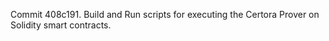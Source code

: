 Commit 408c191.                    Build and Run scripts for executing the Certora Prover on Solidity smart contracts.